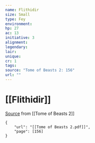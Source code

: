 ```yaml
---
name: Flithidir
size: Small
type: Fey
environment: 
hp: 27
ac: 13
initiative: 3
alignment: 
legendary: 
lair: 
unique: 
cr: 1
tags: 
source: "Tome of Beasts 2: 156"
url: ""
---
```

# [[Flithidir]]

[Source](zotero://open-pdf/library/items/9UQIAB6R?page=156) from [[Tome of Beasts 2]]

```pdf
{
	"url": "[[Tome of Beasts 2.pdf]]",
	"page": [156]
}
```

